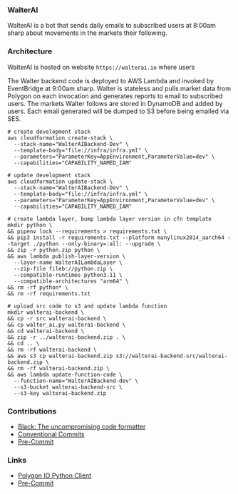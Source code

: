 ### WalterAI

WalterAI is a bot that sends daily emails to subscribed users at 8:00am sharp about movements in the markets their following. 

### Architecture

WalterAI is hosted on website `https://walterai.io` where users 

The Walter backend code is deployed to AWS Lambda and invoked by EventBridge at 9:00am sharp. Walter is stateless and pulls market data from Polygon on each invocation and generates reports to email to subscribed users. The markets Walter follows are stored in DynamoDB and added by users. Each email generated will be dumped to S3 before being emailed via SES.

```
# create development stack
aws cloudformation create-stack \
  --stack-name="WalterAIBackend-Dev" \
  --template-body="file://infra/infra.yml" \
  --parameters="ParameterKey=AppEnvironment,ParameterValue=dev" \
  --capabilities="CAPABILITY_NAMED_IAM"

# update development stack
aws cloudformation update-stack \
  --stack-name="WalterAIBackend-Dev" \
  --template-body="file://infra/infra.yml" \
  --parameters="ParameterKey=AppEnvironment,ParameterValue=dev" \
  --capabilities="CAPABILITY_NAMED_IAM"

# create lambda layer, bump lambda layer version in cfn template
mkdir python \
&& pipenv lock --requirements > requirements.txt \
&& pip3 install -r requirements.txt --platform manylinux2014_aarch64 --target ./python --only-binary=:all: --upgrade \
&& zip -r python.zip python \
&& aws lambda publish-layer-version \
  --layer-name WalterAILambdaLayer \
  --zip-file fileb://python.zip \
  --compatible-runtimes python3.11 \
  --compatible-architectures "arm64" \
&& rm -rf python* \
&& rm -rf requirements.txt

# upload src code to s3 and update lambda function
mkdir walterai-backend \
&& cp -r src walterai-backend \
&& cp walter_ai.py walterai-backend \
&& cd walterai-backend \
&& zip -r ../walterai-backend.zip . \
&& cd .. \
&& rm -rf walterai-backend \
&& aws s3 cp walterai-backend.zip s3://walterai-backend-src/walterai-backend.zip \
&& rm -rf walterai-backend.zip \
&& aws lambda update-function-code \
  --function-name="WalterAIBackend-dev" \
  --s3-bucket walterai-backend-src \
  --s3-key walterai-backend.zip
```

### Contributions

* [Black: The uncompromising code formatter](https://black.readthedocs.io/en/stable/)
* [Conventional Commits](https://www.conventionalcommits.org/en/v1.0.0/)
* [Pre-Commit](https://github.com/pre-commit/pre-commit)


### Links

* [Polygon IO Python Client](https://github.com/polygon-io/client-python)
* [Pre-Commit](https://github.com/pre-commit/pre-commit)
